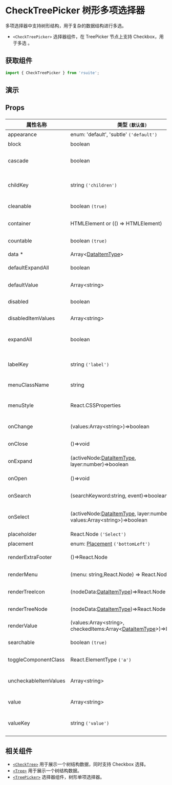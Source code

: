 # CheckTreePicker 树形多项选择器

多项选择器中支持树形结构，用于复杂的数据结构进行多选。

- `<CheckTreePicker>` 选择器组件，在 TreePicker 节点上支持 Checkbox，用于多选 。

## 获取组件

```js
import { CheckTreePicker } from 'rsuite';
```

## 演示

<!--{demo}-->

## Props

### <CheckTreePicker>

| 属性名称              | 类型 `(默认值)`                                                                            | 描述                            |
| --------------------- | ------------------------------------------------------------------------------------------ | ------------------------------- |
| appearance            | enum: 'default', 'subtle' `('default')`                                                    | 设置外观                        |
| block                 | boolean                                                                                    | 堵塞整行                        |
| cascade               | boolean                                                                                    | checktree 是否级联选择          |
| childKey              | string `('children')`                                                                      | tree 数据结构 children 属性名称 |
| cleanable             | boolean `(true)`                                                                           | 是否可以清楚                    |
| container             | HTMLElement or (() => HTMLElement)                                                         | 设置渲染的容器                  |
| countable             | boolean `(true)`                                                                           | 是否显示已选项的计数            |
| data \*               | Array&lt;[DataItemType](#types)&gt;                                                        | tree 数据                       |
| defaultExpandAll      | boolean                                                                                    | 默认展开所有节点                |
| defaultValue          | Array&lt;string&gt;                                                                        | 默认选中的值                    |
| disabled              | boolean                                                                                    | 是否禁用 Picker                 |
| disabledItemValues    | Array&lt;string&gt;                                                                        | 禁用节点列表                    |
| expandAll             | boolean                                                                                    | (受控)展示/收起所有节点         |
| labelKey              | string `('label')`                                                                         | tree 数据结构 label 属性名称    |
| menuClassName         | string                                                                                     | 选项菜单的 className            |
| menuStyle             | React.CSSProperties                                                                        | 应用于菜单 DOM 节点的 style     |
| onChange              | (values:Array&lt;string&gt;)=>boolean                                                      | 数据改变的回调函数              |
| onClose               | ()=>void                                                                                   | 关闭的回调函数                  |
| onExpand              | (activeNode:[DataItemType](#types), layer:number)=>boolean                                 | 树节点展示时的回调              |
| onOpen                | ()=>void                                                                                   | 展开的回调函数                  |
| onSearch              | (searchKeyword:string, event)=>boolean                                                     | 搜索回调函数                    |
| onSelect              | (activeNode:[DataItemType](#types), layer:number, values:Array&lt;string&gt;)=>boolean     | 选择树节点后的回调函数          |
| placeholder           | React.Node `('Select')`                                                                    | 占位符                          |
| placement             | enum: [Placement](#types) `('bottomLeft')`                                                 | 打开位置                        |
| renderExtraFooter     | ()=>React.Node                                                                             | 自定义页脚内容                  |
| renderMenu            | (menu: string,React.Node) => React.Node                                                    | 自定义渲染菜单                  |
| renderTreeIcon        | (nodeData:[DataItemType](#types))=>React.Node                                              | 自定义渲染 图标                 |
| renderTreeNode        | (nodeData:[DataItemType](#types))=>React.Node                                              | 自定义渲染 tree 节点            |
| renderValue           | (values:Array&lt;string&gt;, checkedItems:Array&lt;[DataItemType](#types)&gt;)=>React.Node | 自定义渲染 placeholder          |
| searchable            | boolean `(true)`                                                                           | 是否显示搜索框                  |
| toggleComponentClass  | React.ElementType `('a')`                                                                  | 为组件自定义元素类型            |
| uncheckableItemValues | Array&lt;string&gt;                                                                        | 设置不显示复选框的选项值        |
| value                 | Array&lt;string&gt;                                                                        | 当前选中的值                    |
| valueKey              | string `('value')`                                                                         | tree 数据结构 value 属性名称    |


## 相关组件

- [`<CheckTree>`](./check-tree) 用于展示一个树结构数据，同时支持 Checkbox 选择。
- [`<Tree>`](./tree) 用于展示一个树结构数据。
- [`<TreePicker>`](./tree-picker) 选择器组件，树形单项选择器。
